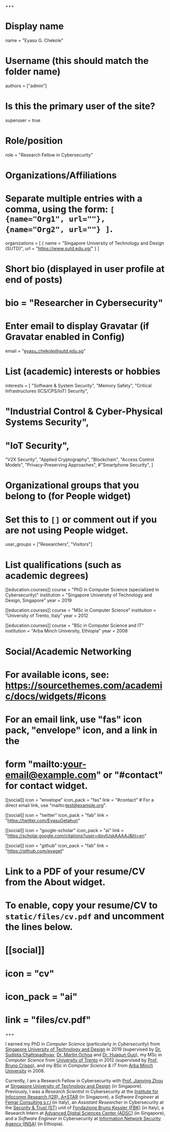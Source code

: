 +++
# Display name
name = "Eyasu G. Chekole"

# Username (this should match the folder name)
authors = ["admin"]

# Is this the primary user of the site?
superuser = true

# Role/position
role = "Research Fellow in Cybersecurity"

# Organizations/Affiliations
#   Separate multiple entries with a comma, using the form: `[ {name="Org1", url=""}, {name="Org2", url=""} ]`.
organizations = [ { name = "Singapore University of Technology and Design (SUTD)", url = "https://www.sutd.edu.sg/" } ]

# Short bio (displayed in user profile at end of posts)
# bio = "Researcher in Cybersecurity"

# Enter email to display Gravatar (if Gravatar enabled in Config)
email = "eyasu_chekole@sutd.edu.sg"

# List (academic) interests or hobbies
interests = [
  "Software & System Security",
  "Memory Safety",
  "Critical Infrastructures (ICS/CPS/IoT) Security",
  # "Industrial Control & Cyber-Physical Systems Security",
  # "IoT Security",
  "V2X Security",
  "Applied Cryptography",
  "Blockchain",
  "Access Control Models",
  "Privacy-Preserving Approaches",
  #"Smartphone Security",
]

# Organizational groups that you belong to (for People widget)
#   Set this to `[]` or comment out if you are not using People widget.
user_groups = ["Researchers", "Visitors"]

# List qualifications (such as academic degrees)
[[education.courses]]
  course = "PhD in Computer Science (specialized in Cybersecurity)"
  institution = "Singapore University of Technology and Design, Singapore"
  year = 2019

[[education.courses]]
  course = "MSc in Computer Science"
  institution = "University of Trento, Italy"
  year = 2012

[[education.courses]]
  course = "BSc in Computer Science and IT"
  institution = "Arba Minch University, Ethiopia"
  year = 2008

# Social/Academic Networking
# For available icons, see: https://sourcethemes.com/academic/docs/widgets/#icons
#   For an email link, use "fas" icon pack, "envelope" icon, and a link in the
#   form "mailto:your-email@example.com" or "#contact" for contact widget.

[[social]]
  icon = "envelope"
  icon_pack = "fas"
  link = "#contact"  # For a direct email link, use "mailto:test@example.org".

[[social]]
  icon = "twitter"
  icon_pack = "fab"
  link = "https://twitter.com/EyasuGetahun"

[[social]]
  icon = "google-scholar"
  icon_pack = "ai"
  link = "https://scholar.google.com/citations?user=dqyIUskAAAAJ&hl=en"

[[social]]
  icon = "github"
  icon_pack = "fab"
  link = "https://github.com/eyaget"

# Link to a PDF of your resume/CV from the About widget.
# To enable, copy your resume/CV to `static/files/cv.pdf` and uncomment the lines below.
# [[social]]
#   icon = "cv"
#   icon_pack = "ai"
#   link = "files/cv.pdf"

+++

I earned my PhD in *Computer Science* (particularly in *Cybersecurity*) from [Singapore University of Technology and Design](https://www.sutd.edu.sg/) in 2019 (supervised by [Dr. Sudipta Chattopadhyay](https://asset-group.github.io/), [Dr. Martin Ochoa](https://martin-ochoa.github.io/) and [Dr. Huaqun Guo](https://www.singaporetech.edu.sg/directory/faculty/huaqun-guo)), my MSc in *Computer Science* from [University of Trento](https://www.unitn.it/en) in 2012 (supervised by [Prof. Bruno Crispo](http://disi.unitn.it/~crispo/)), and my BSc in *Computer Science & IT* from [Arba Minch University](https://www.amu.edu.et/) in 2008. 

Currently, I am a Research Fellow in Cybersecurity with [Prof. Jianying Zhou](http://jianying.space/) at [Singapore University of Technology and Design](https://www.sutd.edu.sg/) (in Singapore). Previously, I was a *Research Scientist* in Cybersecurity at the [Institute for Infocomm Research (I2R), A*STAR](https://www.a-star.edu.sg/i2r) (in Singapore), a *Software Engineer* at [Femar Consulting s.r.l](https://www.femarconsulting.com/) (in Italy), an *Assistant Researcher* in Cybersecurity at the [Security \& Trust (ST)](https://st.fbk.eu/) unit of [Fondazione Bruno Kessler (FBK)](https://www.fbk.eu/en/) (in Italy), a Research Intern at [Advanced Digital Sciences Center (ADSC)](http://adsc.illinois.edu/) (in Singapore), and a *Software Engineer* in Cybersecurity at [Information Network Security Agency (INSA)](https://www.insa.gov.et/) (in Ethiopia). 


<!-- I am interested in include privacy and security of computer systems and critical infrastructures.-->
